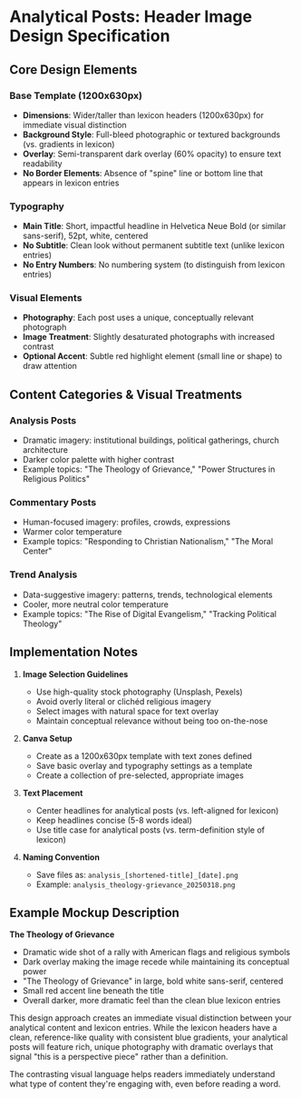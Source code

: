 # Analytical Posts: Header Image Design Specification

## Core Design Elements

### Base Template (1200x630px)
- **Dimensions**: Wider/taller than lexicon headers (1200x630px) for immediate visual distinction
- **Background Style**: Full-bleed photographic or textured backgrounds (vs. gradients in lexicon)
- **Overlay**: Semi-transparent dark overlay (60% opacity) to ensure text readability
- **No Border Elements**: Absence of "spine" line or bottom line that appears in lexicon entries

### Typography
- **Main Title**: Short, impactful headline in Helvetica Neue Bold (or similar sans-serif), 52pt, white, centered
- **No Subtitle**: Clean look without permanent subtitle text (unlike lexicon entries)
- **No Entry Numbers**: No numbering system (to distinguish from lexicon entries)

### Visual Elements
- **Photography**: Each post uses a unique, conceptually relevant photograph
- **Image Treatment**: Slightly desaturated photographs with increased contrast
- **Optional Accent**: Subtle red highlight element (small line or shape) to draw attention

## Content Categories & Visual Treatments

### Analysis Posts
- Dramatic imagery: institutional buildings, political gatherings, church architecture
- Darker color palette with higher contrast
- Example topics: "The Theology of Grievance," "Power Structures in Religious Politics"

### Commentary Posts
- Human-focused imagery: profiles, crowds, expressions
- Warmer color temperature
- Example topics: "Responding to Christian Nationalism," "The Moral Center"

### Trend Analysis
- Data-suggestive imagery: patterns, trends, technological elements
- Cooler, more neutral color temperature
- Example topics: "The Rise of Digital Evangelism," "Tracking Political Theology"

## Implementation Notes

1. **Image Selection Guidelines**
   - Use high-quality stock photography (Unsplash, Pexels)
   - Avoid overly literal or clichéd religious imagery
   - Select images with natural space for text overlay
   - Maintain conceptual relevance without being too on-the-nose

2. **Canva Setup**
   - Create as a 1200x630px template with text zones defined
   - Save basic overlay and typography settings as a template
   - Create a collection of pre-selected, appropriate images

3. **Text Placement**
   - Center headlines for analytical posts (vs. left-aligned for lexicon)
   - Keep headlines concise (5-8 words ideal)
   - Use title case for analytical posts (vs. term-definition style of lexicon)

4. **Naming Convention**
   - Save files as: `analysis_[shortened-title]_[date].png`
   - Example: `analysis_theology-grievance_20250318.png`

## Example Mockup Description

**The Theology of Grievance**
- Dramatic wide shot of a rally with American flags and religious symbols
- Dark overlay making the image recede while maintaining its conceptual power
- "The Theology of Grievance" in large, bold white sans-serif, centered
- Small red accent line beneath the title
- Overall darker, more dramatic feel than the clean blue lexicon entries

This design approach creates an immediate visual distinction between your analytical content and lexicon entries. While the lexicon headers have a clean, reference-like quality with consistent blue gradients, your analytical posts will feature rich, unique photography with dramatic overlays that signal "this is a perspective piece" rather than a definition.

The contrasting visual language helps readers immediately understand what type of content they're engaging with, even before reading a word.
